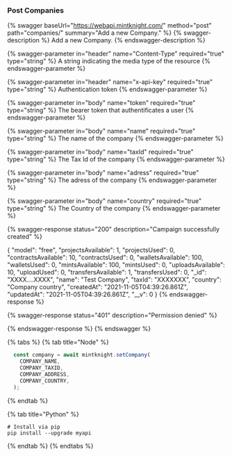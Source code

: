 ### Post Companies

{% swagger baseUrl="https://webapi.mintknight.com/" method="post" path="companies/" summary="Add a new Company." %} {% swagger-description %} Add a new Company. {% endswagger-description %}

{% swagger-parameter in="header" name="Content-Type" required="true" type="string" %} A string indicating the media type of the resource {% endswagger-parameter %}

{% swagger-parameter in="header" name="x-api-key" required="true" type="string" %} Authentication token {% endswagger-parameter %}

{% swagger-parameter in="body" name="token" required="true" type="string" %} The bearer token that authentificates a user {% endswagger-parameter %}

{% swagger-parameter in="body" name="name" required="true" type="string" %} The name of the company {% endswagger-parameter %}

{% swagger-parameter in="body" name="taxId" required="true" type="string" %} The Tax Id of the company {% endswagger-parameter %}

{% swagger-parameter in="body" name="adress" required="true" type="string" %} The adress of the company {% endswagger-parameter %}

{% swagger-parameter in="body" name="country" required="true" type="string" %} The Country of the company {% endswagger-parameter %}


{% swagger-response status="200" description="Campaign successfully created" %}

{
    "model": "free",
    "projectsAvailable": 1,
    "projectsUsed": 0,
    "contractsAvailable": 10,
    "contractsUsed": 0,
    "walletsAvailable": 100,
    "walletsUsed": 0,
    "mintsAvailable": 100,
    "mintsUsed": 0,
    "uploadsAvailable": 10,
    "uploadUsed": 0,
    "transfersAvailable": 1,
    "transfersUsed": 0,
    "_id": "XXXX....XXXX",
    "name": "Test Company",
    "taxId": "XXXXXXX",
    "country": "Company country",
    "createdAt": "2021-11-05T04:39:26.861Z",
    "updatedAt": "2021-11-05T04:39:26.861Z",
    "__v": 0
}
{% endswagger-response %}

{% swagger-response status="401" description="Permission denied" %}

{% endswagger-response %} {% endswagger %}


{% tabs %}
{% tab title="Node" %}
```javascript
  const company = await mintknight.setCompany(
    COMPANY_NAME,
    COMPANY_TAXID,
    COMPANY_ADDRESS,
    COMPANY_COUNTRY,
  );
```
{% endtab %}

{% tab title="Python" %}
```
# Install via pip
pip install --upgrade myapi
```
{% endtab %}
{% endtabs %}
